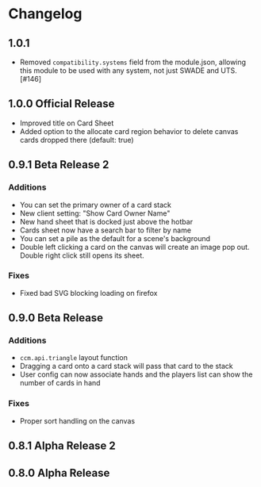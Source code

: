 # Changelog

## 1.0.1

- Removed `compatibility.systems` field from the module.json, allowing this module to be used with any system, not just SWADE and UTS. [#146]

## 1.0.0 Official Release

- Improved title on Card Sheet
- Added option to the allocate card region behavior to delete canvas cards dropped there (default: true)

## 0.9.1 Beta Release 2

### Additions

- You can set the primary owner of a card stack
- New client setting: "Show Card Owner Name"
- New hand sheet that is docked just above the hotbar
- Cards sheet now have a search bar to filter by name
- You can set a pile as the default for a scene's background
- Double left clicking a card on the canvas will create an image pop out. Double right click still opens its sheet.

### Fixes

- Fixed bad SVG blocking loading on firefox

## 0.9.0 Beta Release

### Additions

- `ccm.api.triangle` layout function
- Dragging a card onto a card stack will pass that card to the stack
- User config can now associate hands and the players list can show the number of cards in hand

### Fixes

- Proper sort handling on the canvas

## 0.8.1 Alpha Release 2

## 0.8.0 Alpha Release